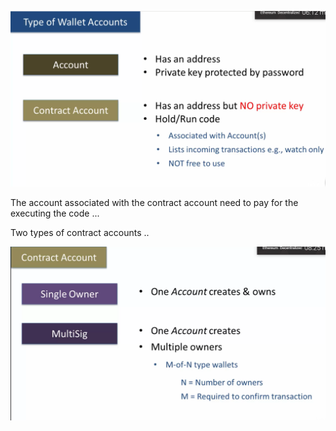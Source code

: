 ![](/assets/acc.png)

The account associated with the contract account need to pay for the executing the code ...

Two types of contract accounts ..

![](/assets/acc2.png)

